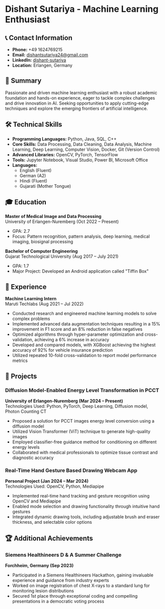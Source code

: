 # Dishant Sutariya - Machine Learning Enthusiast

## 📞 Contact Information
- **Phone:** +49 1624769215
- **Email:** [dishantsutariya24@gmail.com](mailto:dishantsutariya24@gmail.com)
- **LinkedIn:** [dishant-sutariya](https://linkedin.com/in/dishant-sutariya)
- **Location:** Erlangen, Germany

## 📝 Summary
Passionate and driven machine learning enthusiast with a robust academic foundation and hands-on experience, eager to tackle complex challenges and drive innovation in AI. Seeking opportunities to apply cutting-edge techniques and explore the emerging frontiers of artificial intelligence.

## 🛠 Technical Skills
- **Programming Languages:** Python, Java, SQL, C++
- **Core Skills:** Data Processing, Data Cleaning, Data Analysis, Machine Learning, Deep Learning, Computer Vision, Docker, Git (Version Control)
- **Advanced Libraries:** OpenCV, PyTorch, TensorFlow
- **Tools:** Jupyter Notebook, Visual Studio, Power BI, Microsoft Office
- **Languages:** 
  - English (Fluent)
  - German (A2)
  - Hindi (Fluent)
  - Gujarati (Mother Tongue)

## 🎓 Education
**Master of Medical Image and Data Processing**  
University of Erlangen-Nuremberg (Oct 2022 – Present)  
- GPA: 2.7
- Focus: Pattern recognition, pattern analysis, deep learning, medical imaging, biosignal processing

**Bachelor of Computer Engineering**  
Gujarat Technological University (Aug 2017 – July 2021)  
- GPA: 1.7
- Major Project: Developed an Android application called "Tiffin Box"

## 💼 Experience
**Machine Learning Intern**  
Maruti Techlabs (Aug 2021 – Jul 2022)  
- Conducted research and engineered machine learning models to solve complex problems
- Implemented advanced data augmentation techniques resulting in a 15% improvement in F1 score and an 8% reduction in false negatives
- Optimized algorithms through hyper-parameter optimization and cross-validation, achieving a 6% increase in accuracy
- Developed and compared models, with XGBoost achieving the highest accuracy of 92% for vehicle insurance prediction
- Utilized repeated 10-fold cross-validation to report model performance metrics

## 🚀 Projects
### Diffusion Model-Enabled Energy Level Transformation in PCCT
**University of Erlangen-Nuremberg (Mar 2024 – Present)**  
Technologies Used: Python, PyTorch, Deep Learning, Diffusion model, Photon Counting CT  
- Proposed a solution for PCCT images energy level conversion using a diffusion model
- Utilized Vision Transformer (ViT) technique to generate high-quality images
- Employed classifier-free guidance method for conditioning on different energy levels
- Collaborated with medical professionals to optimize tissue contrast and diagnostic accuracy

### Real-Time Hand Gesture Based Drawing Webcam App
**Personal Project (Jan 2024 – Mar 2024)**  
Technologies Used: OpenCV, Python, Mediapipe  
- Implemented real-time hand tracking and gesture recognition using OpenCV and Mediapipe
- Enabled mode selection and drawing functionality through intuitive hand gestures
- Integrated dynamic drawing tools, including adjustable brush and eraser thickness, and selectable color options

## 🏆 Additional Achievements
### Siemens Healthineers D & A Summer Challenge
**Forchheim, Germany (Sep 2023)**  
- Participated in a Siemens Healthineers Hackathon, gaining invaluable experience and guidance from industry experts
- Worked on image registration of chest X-rays to a standard lung for monitoring lesion distributions
- Secured 1st place through exceptional coding and compelling presentations in a democratic voting process
